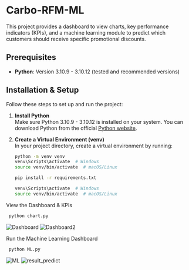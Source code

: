 # Carbo-RFM-ML

This project provides a dashboard to view charts, key performance indicators (KPIs), and a machine learning module to predict which customers should receive specific promotional discounts.

## Prerequisites

- **Python**: Version 3.10.9 - 3.10.12 (tested and recommended versions)

## Installation & Setup

Follow these steps to set up and run the project:

1. **Install Python**  
   Make sure Python 3.10.9 - 3.10.12 is installed on your system. You can download Python from the official [Python website](https://www.python.org/downloads/).

2. **Create a Virtual Environment (venv)**  
   In your project directory, create a virtual environment by running:
   ```bash
   python -m venv venv
   venv\Scripts\activate  # Windows
   source venv/bin/activate  # macOS/Linux

   pip install -r requirements.txt
   
   venv\Scripts\activate  # Windows
   source venv/bin/activate  # macOS/Linux
   ```
View the Dashboard & KPIs
  ```bash
   python chart.py
  ```
![Dashboard](https://github.com/user-attachments/assets/e9502f4f-af14-40dd-9128-0ebfbcd4aef1)
![Dashboard2](https://github.com/user-attachments/assets/5a7b261a-a36a-452d-8201-110eac6fe343)

Run the Machine Learning Dashboard
  ```bash
   python ML.py
  ```
![ML](https://github.com/user-attachments/assets/3812ff80-93fd-4058-8f07-483cccfbee85)
![result_predict](https://github.com/user-attachments/assets/e9c47d10-d2d7-4337-99ab-7f6a9c01e69f)
